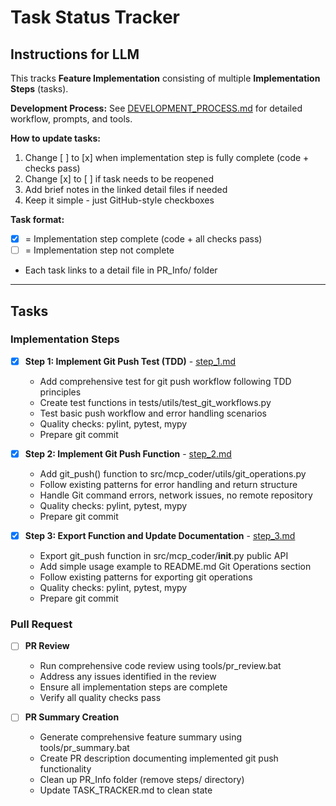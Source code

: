 # Task Status Tracker

## Instructions for LLM

This tracks **Feature Implementation** consisting of multiple **Implementation Steps** (tasks).

**Development Process:** See [DEVELOPMENT_PROCESS.md](./DEVELOPMENT_PROCESS.md) for detailed workflow, prompts, and tools.

**How to update tasks:**
1. Change [ ] to [x] when implementation step is fully complete (code + checks pass)
2. Change [x] to [ ] if task needs to be reopened
3. Add brief notes in the linked detail files if needed
4. Keep it simple - just GitHub-style checkboxes

**Task format:**
- [x] = Implementation step complete (code + all checks pass)
- [ ] = Implementation step not complete
- Each task links to a detail file in PR_Info/ folder

---

## Tasks

### Implementation Steps

- [x] **Step 1: Implement Git Push Test (TDD)** - [step_1.md](./steps/step_1.md)
  - Add comprehensive test for git push workflow following TDD principles
  - Create test functions in tests/utils/test_git_workflows.py
  - Test basic push workflow and error handling scenarios
  - Quality checks: pylint, pytest, mypy
  - Prepare git commit

- [x] **Step 2: Implement Git Push Function** - [step_2.md](./steps/step_2.md)
  - Add git_push() function to src/mcp_coder/utils/git_operations.py
  - Follow existing patterns for error handling and return structure
  - Handle Git command errors, network issues, no remote repository
  - Quality checks: pylint, pytest, mypy
  - Prepare git commit

- [x] **Step 3: Export Function and Update Documentation** - [step_3.md](./steps/step_3.md)
  - Export git_push function in src/mcp_coder/__init__.py public API
  - Add simple usage example to README.md Git Operations section
  - Follow existing patterns for exporting git operations
  - Quality checks: pylint, pytest, mypy
  - Prepare git commit

### Pull Request

- [ ] **PR Review**
  - Run comprehensive code review using tools/pr_review.bat
  - Address any issues identified in the review
  - Ensure all implementation steps are complete
  - Verify all quality checks pass

- [ ] **PR Summary Creation**
  - Generate comprehensive feature summary using tools/pr_summary.bat
  - Create PR description documenting implemented git push functionality
  - Clean up PR_Info folder (remove steps/ directory)
  - Update TASK_TRACKER.md to clean state
